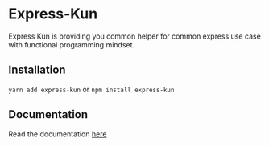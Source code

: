 # Express-Kun

Express Kun is providing you common helper for common express use case with functional programming mindset.

## Installation

`yarn add express-kun`
or
`npm install express-kun`

## Documentation

Read the documentation [here](https://hanipcode.github.io/express-kun/#/)
